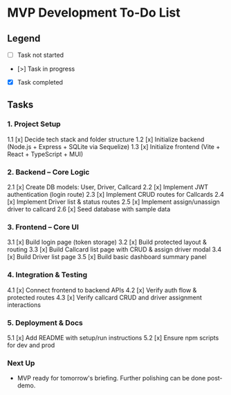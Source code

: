 # MVP Development To-Do List

## Legend
- [ ] Task not started
- [>] Task in progress
- [x] Task completed

## Tasks

### 1. Project Setup
1.1 [x] Decide tech stack and folder structure
1.2 [x] Initialize backend (Node.js + Express + SQLite via Sequelize)
1.3 [x] Initialize frontend (Vite + React + TypeScript + MUI)

### 2. Backend – Core Logic
2.1 [x] Create DB models: User, Driver, Callcard
2.2 [x] Implement JWT authentication (login route)
2.3 [x] Implement CRUD routes for Callcards
2.4 [x] Implement Driver list & status routes
2.5 [x] Implement assign/unassign driver to callcard
2.6 [x] Seed database with sample data

### 3. Frontend – Core UI
3.1 [x] Build login page (token storage)
3.2 [x] Build protected layout & routing
3.3 [x] Build Callcard list page with CRUD & assign driver modal
3.4 [x] Build Driver list page
3.5 [x] Build basic dashboard summary panel

### 4. Integration & Testing
4.1 [x] Connect frontend to backend APIs
4.2 [x] Verify auth flow & protected routes
4.3 [x] Verify callcard CRUD and driver assignment interactions

### 5. Deployment & Docs
5.1 [x] Add README with setup/run instructions
5.2 [x] Ensure npm scripts for dev and prod

### Next Up
- MVP ready for tomorrow's briefing. Further polishing can be done post-demo.